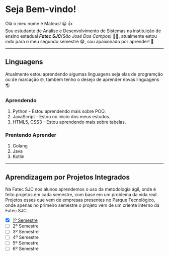 # Seja Bem-vindo!
Olá o meu nome é Mateus! :grinning: :thumbsup:<br>
Sou estudante de Análise e Desenvolvimento de Sistemas na instituição de ensino estadual _**Fatec SJC**(São José Dos Campos)_ :man_student:, atualmente estou indo para o meu segundo semestre :grin:, sou apaixonado por aprender! :cowboy_hat_face: 

---
## Linguagens
Atualmente estou aprendendo algumas linguagens seja elas de programção ou de marcação :nerd_face:, também tenho o desejo de aprender novas linguagens :earth_americas:<br>
### Aprendendo
1. Python - Estou aprendendo mais sobre POO.
1. JavaScript - Estou no inicio dos meus estudos.
1. HTML5, CSS3 - Estou aprendendo mais sobre tabelas.

### Prentendo Aprender
1. Golang
1. Java
1. Kotlin

---
## Aprendizagem por Projetos Integrados
Na Fatec SJC nos alunos aprendemos o uso da metodologia ágil, onde é feito projetos em cada semestre, com base em um problema da vida real. Projetos esses que vem de empresas presentes no Parque Tecnológico, onde apenas no primeiro semestre o projeto vem de um criente interno da Fatec SJC.

-  [x] [1º Semestre](https://github.com/mateushlsilva/1-Semestre)
-  [ ] 2º Semestre
-  [ ] 3º Semestre
-  [ ] 4º Semestre
-  [ ] 5º Semestre
-  [ ] 6º Semestre
